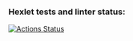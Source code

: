 ### Hexlet tests and linter status:
[![Actions Status](https://github.com/Tati-Sav/qa-engineer-project-84/workflows/hexlet-check/badge.svg)](https://github.com/Tati-Sav/qa-engineer-project-84/actions)